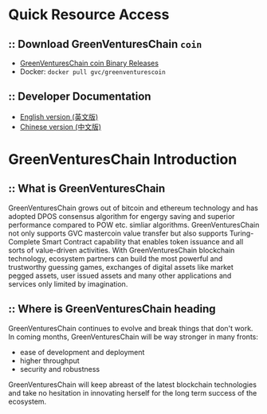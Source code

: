 Quick Resource Access
=====================================
## :: Download GreenVenturesChain ```coin```
* [GreenVenturesChain coin Binary Releases](https://github.com/GreenVenturesChain/GreenVenturesChain/wiki/Download-GreenVenturesChain-Binary-Releases)
* Docker: ```docker pull gvc/greenventurescoin```

## :: Developer Documentation

* [English version (英文版)](https://gvc-devbook.readthedocs.io/en/latest)
* [Chinese version (中文版)](https://gvc-devbook.readthedocs.io/zh_CN/latest)

GreenVenturesChain Introduction
=====================================

## :: What is GreenVenturesChain

GreenVenturesChain grows out of bitcoin and ethereum technology and has adopted DPOS consensus algorithm for engergy saving and superior performance compared to POW etc. simliar algorithms. GreenVenturesChain not only supports GVC mastercoin value transfer but also supports Turing-Complete Smart Contract capability that enables token issuance and all sorts of value-driven activities. With GreenVenturesChain blockchain technology, ecosystem partners can build the most powerful and trustworthy guessing games, exchanges of digital assets like market pegged assets, user issued assets and many other applications and services only limited by imagination.

## :: Where is GreenVenturesChain heading

GreenVenturesChain continues to evolve and break things that don't work. In coming months, GreenVenturesChain will be way stronger in many fronts:
* ease of development and deployment
* higher throughput
* security and robustness

GreenVenturesChain will keep abreast of the latest blockchain technologies and take no hesitation in innovating herself for the long term success of the ecosystem.
